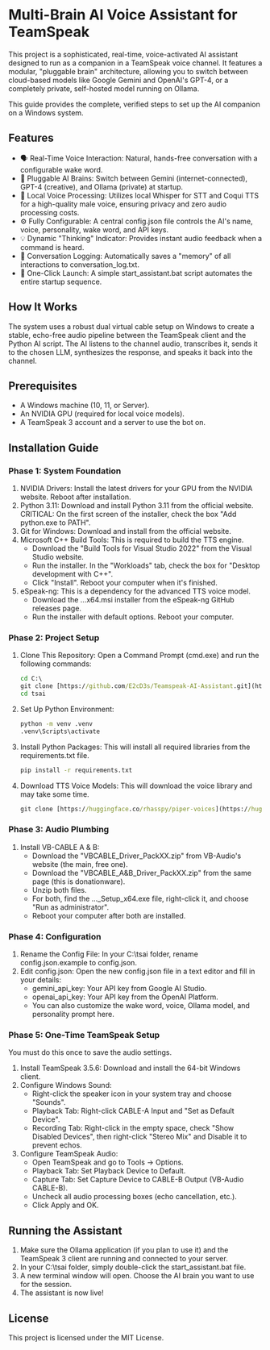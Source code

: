 # Multi-Brain AI Voice Assistant for TeamSpeak

This project is a sophisticated, real-time, voice-activated AI assistant designed to run as a companion in a TeamSpeak voice channel. It features a modular, "pluggable brain" architecture, allowing you to switch between cloud-based models like Google Gemini and OpenAI's GPT-4, or a completely private, self-hosted model running on Ollama.

This guide provides the complete, verified steps to set up the AI companion on a Windows system.

## Features

* 🗣️ Real-Time Voice Interaction: Natural, hands-free conversation with a configurable wake word.
* 🧠 Pluggable AI Brains: Switch between Gemini (internet-connected), GPT-4 (creative), and Ollama (private) at startup.
* 🎤 Local Voice Processing: Utilizes local Whisper for STT and Coqui TTS for a high-quality male voice, ensuring privacy and zero audio processing costs.
* ⚙️ Fully Configurable: A central config.json file controls the AI's name, voice, personality, wake word, and API keys.
* 💡 Dynamic "Thinking" Indicator: Provides instant audio feedback when a command is heard.
* 📝 Conversation Logging: Automatically saves a "memory" of all interactions to conversation_log.txt.
* 🚀 One-Click Launch: A simple start_assistant.bat script automates the entire startup sequence.

## How It Works

The system uses a robust dual virtual cable setup on Windows to create a stable, echo-free audio pipeline between the TeamSpeak client and the Python AI script. The AI listens to the channel audio, transcribes it, sends it to the chosen LLM, synthesizes the response, and speaks it back into the channel.

## Prerequisites

* A Windows machine (10, 11, or Server).
* An NVIDIA GPU (required for local voice models).
* A TeamSpeak 3 account and a server to use the bot on.

## Installation Guide

### Phase 1: System Foundation

1. NVIDIA Drivers: Install the latest drivers for your GPU from the NVIDIA website. Reboot after installation.
2. Python 3.11: Download and install Python 3.11 from the official website. CRITICAL: On the first screen of the installer, check the box "Add python.exe to PATH".
3. Git for Windows: Download and install from the official website.
4. Microsoft C++ Build Tools: This is required to build the TTS engine.
   * Download the "Build Tools for Visual Studio 2022" from the Visual Studio website.
   * Run the installer. In the "Workloads" tab, check the box for "Desktop development with C++".
   * Click "Install". Reboot your computer when it's finished.
5. eSpeak-ng: This is a dependency for the advanced TTS voice model.
   * Download the ...x64.msi installer from the eSpeak-ng GitHub releases page.
   * Run the installer with default options. Reboot your computer.

### Phase 2: Project Setup

1. Clone This Repository: Open a Command Prompt (cmd.exe) and run the following commands:

   ```cmd
   cd C:\
   git clone [https://github.com/E2cD3s/Teamspeak-AI-Assistant.git](https://github.com/E2cD3s/Teamspeak-AI-Assistant.git) tsai
   cd tsai
   ```
2. Set Up Python Environment:

   ```cmd
   python -m venv .venv
   .venv\Scripts\activate
   ```
3. Install Python Packages: This will install all required libraries from the requirements.txt file.

   ```cmd
   pip install -r requirements.txt
   ```
4. Download TTS Voice Models: This will download the voice library and may take some time.

   ```cmd
   git clone [https://huggingface.co/rhasspy/piper-voices](https://huggingface.co/rhasspy/piper-voices)
   ```

### Phase 3: Audio Plumbing

1. Install VB-CABLE A & B: 
   * Download the "VBCABLE_Driver\_PackXX.zip" from VB-Audio's website (the main, free one).
   * Download the "VBCABLE_A&B_Driver\_PackXX.zip" from the same page (this is donationware).
   * Unzip both files.
   * For both, find the ...\_Setup_x64.exe file, right-click it, and choose "Run as administrator".
   * Reboot your computer after both are installed.

### Phase 4: Configuration

1. Rename the Config File: In your C:\\tsai folder, rename config.json.example to config.json.
2. Edit config.json: Open the new config.json file in a text editor and fill in your details:
   * gemini_api_key: Your API key from Google AI Studio.
   * openai_api_key: Your API key from the OpenAI Platform.
   * You can also customize the wake word, voice, Ollama model, and personality prompt here.

### Phase 5: One-Time TeamSpeak Setup

You must do this once to save the audio settings.

1. Install TeamSpeak 3.5.6: Download and install the 64-bit Windows client.
2. Configure Windows Sound:
   * Right-click the speaker icon in your system tray and choose "Sounds".
   * Playback Tab: Right-click CABLE-A Input and "Set as Default Device".
   * Recording Tab: Right-click in the empty space, check "Show Disabled Devices", then right-click "Stereo Mix" and Disable it to prevent echos.
3. Configure TeamSpeak Audio:
   * Open TeamSpeak and go to Tools -> Options.
   * Playback Tab: Set Playback Device to Default.
   * Capture Tab: Set Capture Device to CABLE-B Output (VB-Audio CABLE-B).
   * Uncheck all audio processing boxes (echo cancellation, etc.).
   * Click Apply and OK.

## Running the Assistant

1. Make sure the Ollama application (if you plan to use it) and the TeamSpeak 3 client are running and connected to your server.
2. In your C:\\tsai folder, simply double-click the start_assistant.bat file.
3. A new terminal window will open. Choose the AI brain you want to use for the session.
4. The assistant is now live!

## License

This project is licensed under the MIT License.
